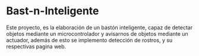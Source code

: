 # Bast-n-Inteligente
Este proyecto, es la elaboración de un bastón inteligente, capaz de detectar objetos mediante un microcontrolador y avisarnos de objetos mediante un actuador, además de esto se implemento detección de rostros, y su respectivas pagina web.
